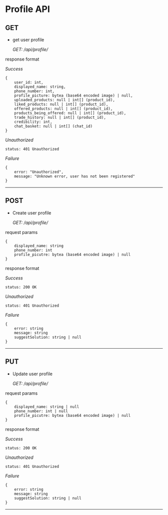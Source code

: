 # Profile API

## GET

- get user profile

    *GET: /api/profile/*

response format

*Success*

```
{
    user_id: int,
    displayed_name: string,
    phone_number: int,
    profile_picture: bytea (base64 encoded image) | null,
    uploaded_products: null | int[] (product_id),
    liked_products: null | int[] (product_id),
    offered_products: null | int[] (product_id),
    products_being_offered: null | int[] (product_id),
    trade_history: null | int[] (product_id),
    credibility: int,
    chat_basket: null | int[] (chat_id) 
}
```

*Unauthorized*
```
status: 401 Unauthorized
```

*Failure*

```
{
    error: "Unauthorized",
    message: "Unknown error, user has not been registered"
}
```

---

## POST

- Create user profile

    *GET: /api/profile/*

request params

```
{
    displayed_name: string 
    phone_number: int
    profile_picutre: bytea (base64 encoded image) | null
}
```

response format

*Success*
```
status: 200 OK
```

*Unauthorized*
```
status: 401 Unauthorized
```

*Failure*
```
{
    error: string
    message: string
    suggestSolution: string | null
}
```

---

## PUT

- Update user profile

    *GET: /api/profile/*

request params

```
{
    displayed_name: string | null
    phone_number: int | null
    profile_picutre: bytea (base64 encoded image) | null
}
```

response format

*Success*
```
status: 200 OK
```

*Unauthorized*
```
status: 401 Unauthorized
```

*Failure*
```
{
    error: string
    message: string
    suggestSolution: string | null
}
```

---